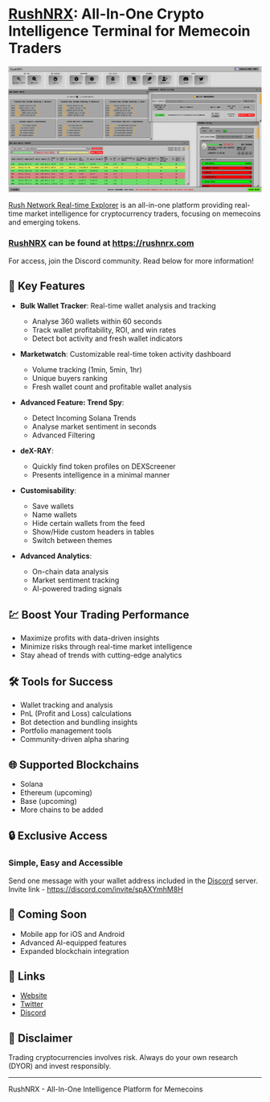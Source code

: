 # [RushNRX](https://www.rushnrx.com): All-In-One Crypto Intelligence Terminal for Memecoin Traders

![RushNRX Screenshot](RushNRXScreenshot2.png)

[Rush Network Real-time Explorer](https://www.rushnrx.com) is an all-in-one platform providing real-time market intelligence for cryptocurrency traders, focusing on memecoins and emerging tokens.

### [RushNRX](https://www.rushnrx.com) can be found at https://rushnrx.com
For access, join the Discord community. Read below for more information!
## 🚀 Key Features

- **Bulk Wallet Tracker**: Real-time wallet analysis and tracking
  - Analyse 360 wallets within 60 seconds
  - Track wallet profitability, ROI, and win rates
  - Detect bot activity and fresh wallet indicators

- **Marketwatch**: Customizable real-time token activity dashboard
  - Volume tracking (1min, 5min, 1hr)
  - Unique buyers ranking
  - Fresh wallet count and profitable wallet analysis

- **Advanced Feature: Trend Spy**:
  - Detect Incoming Solana Trends
  - Analyse market sentiment in seconds
  - Advanced Filtering

- **deX-RAY**:
  - Quickly find token profiles on DEXScreener
  - Presents intelligence in a minimal manner
    
- **Customisability**:
  - Save wallets
  - Name wallets
  - Hide certain wallets from the feed
  - Show/Hide custom headers in tables
  - Switch between themes
    
- **Advanced Analytics**:
  - On-chain data analysis
  - Market sentiment tracking
  - AI-powered trading signals

## 💹 Boost Your Trading Performance

- Maximize profits with data-driven insights
- Minimize risks through real-time market intelligence
- Stay ahead of trends with cutting-edge analytics

## 🛠 Tools for Success

- Wallet tracking and analysis
- PnL (Profit and Loss) calculations
- Bot detection and bundling insights
- Portfolio management tools
- Community-driven alpha sharing

## 🌐 Supported Blockchains

- Solana
- Ethereum (upcoming)
- Base (upcoming)
- More chains to be added

## 🔒 Exclusive Access
### Simple, Easy and Accessible
Send one message with your wallet address included in the [Discord](https://discord.com/invite/spAXYmhM8H) server.
<br>
Invite link - https://discord.com/invite/spAXYmhM8H
## 📱 Coming Soon

- Mobile app for iOS and Android
- Advanced AI-equipped features
- Expanded blockchain integration

## 🔗 Links

- [Website](https://www.rushnrx.com)
- [Twitter](https://twitter.com/RushNRX)
- [Discord](https://discord.com/invite/spAXYmhM8H)

## 📝 Disclaimer

Trading cryptocurrencies involves risk. Always do your own research (DYOR) and invest responsibly.

---

RushNRX - All-In-One Intelligence Platform for Memecoins
